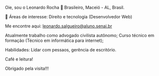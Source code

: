 Oie, sou o Leonardo Rocha 👋
Brasileiro, Maceió - AL, Brasil.

👀 Áreas de interesse: Direito e tecnologia (Desenvolvedor Web)

Me encontre aqui:
leonardo.salgueiro@aluno.senai.br
 
Atualmente trabalho como advogado civilista autônomo;
Curso técnico em formação (Técnico em informática para internet);

Habilidades: Lidar com pessaos, gerência de escritório.


Café e leitura!


Obrigado pela visita!!!





<!---
Leonardorochadebrittosalgueiro/Leonardorochadebrittosalgueiro is a ✨ special ✨ repository because its `README.md` (this file) appears on your GitHub profile.
You can click the Preview link to take a look at your changes.
--->

